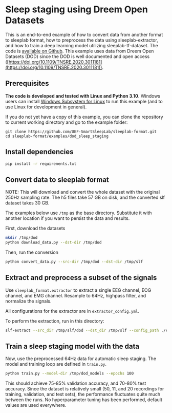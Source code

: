 # Sleep staging using Dreem Open Datasets

This is an end-to-end example of how to convert data from another format to sleeplab format, how to preprocess the data using sleeplab-extractor, and how to train a deep learning model utilizing sleeplab-tf-dataset. The code is [available on Github](https://github.com/UEF-SmartSleepLab/sleeplab-format/tree/main/examples/dod_sleep_staging). This example uses data from Dreem Open Datasets (DOD) since the DOD is well documented and open access ([https://doi.org/10.1109/TNSRE.2020.3011181](https://doi.org/10.1109/TNSRE.2020.3011181)).

## Prerequisites

 **The code is developed and tested with Linux and Python 3.10**. Windows users can install [Windows Subsystem for Linux](https://learn.microsoft.com/en-us/windows/wsl/install) to run this example (and to use Linux for development in general).

If you do not yet have a copy of this example, you can clone the repository to current working directory and go to the example folder:
```console
git clone https://github.com/UEF-SmartSleepLab/sleeplab-format.git
cd sleeplab-format/examples/dod_sleep_staging
```

## Install dependencies

```bash
pip install -r requirements.txt
```

## Convert data to sleeplab format

NOTE: This will download and convert the whole dataset with the original 250Hz sampling rate. The h5 files take 57 GB on disk, and the converted slf dataset takes 30 GB.

The examples below use `/tmp` as the base directory. Substitute it with another location if you want to persist the data and results.

First, download the datasets
```bash
mkdir /tmp/dod
python download_data.py --dst-dir /tmp/dod
```

Then, run the conversion
```bash
python convert_data.py --src-dir /tmp/dod --dst-dir /tmp/slf
```

## Extract and preprocess a subset of the signals

Use `sleeplab_format.extractor` to extract a single EEG channel, EOG channel, and EMG channel. Resample to 64Hz, highpass filter, and normalize the signals.

All configurations for the extractor are in `extractor_config.yml`.

To perform the extraction, run in this directory:
```bash
slf-extract --src_dir /tmp/slf/dod --dst_dir /tmp/slf --config_path ./extractor_config.yml
```

## Train a sleep staging model with the data

Now, use the preprocessed 64Hz data for automatic sleep staging. The model and training loop are defined in `train.py`.

```bash
python train.py --model-dir /tmp/dod_models --epochs 100
```

This should achieve 75-85% validation accuracy, and 70-80% test accuracy. Since the dataset is relatively small (50, 11, and 20 recordings for training, validation, and test sets), the performance fluctuates quite much between the runs. No hyperparameter tuning has been performed, default values are used everywhere.
